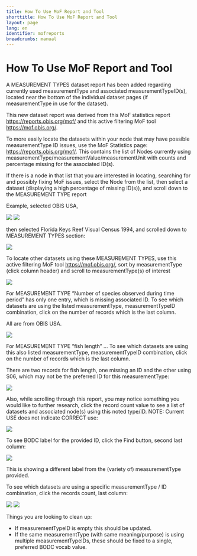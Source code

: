 ```yaml
---
title: How To Use MoF Report and Tool
shorttitle: How To Use MoF Report and Tool
layout: page
lang: en
identifier: mofreports
breadcrumbs: manual
---
```


# How To Use MoF Report and Tool

A MEASUREMENT TYPES dataset report has been added regarding currently used measurementType and associated measurementTypeID(s), located near the bottom of the individual dataset pages (if measurementType in use for the dataset).

This new dataset report was derived from this MoF statistics report <a href="https://reports.obis.org/mof/" target="_blank">https://reports.obis.org/mof/</a> and this active filtering MoF tool <a href="https://mof.obis.org/" target="_blank">https://mof.obis.org/</a>. 

To more easily locate the datasets within your node that may have possible measurementType ID issues, use the MoF Statistics page: <a href="https://reports.obis.org/mof/" target="_blank">https://reports.obis.org/mof/</a>.  This contains the list of Nodes currently using measurementType/measurementValue/measurementUnit with counts and percentage missing for the associated ID(s).

If there is a node in that list that you are interested in locating, searching for and possibly fixing MoF issues, select the Node from the list, then select a dataset (displaying a high percentage of missing ID(s)), and scroll down to the MEASUREMENT TYPE report

Example, selected OBIS USA, 

<img src="/manual/images/mofreports/usa1.png" class="img-responsive img-responsive-70"/>

<img src="/manual/images/mofreports/usa2.png" class="img-responsive img-responsive-70"/>

then selected Florida Keys Reef Visual Census 1994, and scrolled down to MEASUREMENT TYPES section:

<img src="/manual/images/mofreports/floridakeys.png" class="img-responsive"/>

To locate other datasets using these MEASUREMENT TYPES, use this active filtering MoF tool <a href="https://mof.obis.org/" target="_blank">https://mof.obis.org/</a>, sort by measurementType (click column header) and scroll to measurementType(s) of interest

<img src="/manual/images/mofreports/locate.png" class="img-responsive"/>

For MEASUREMENT TYPE “Number of species observed during time period” has only one entry, which is missing associated ID.  To see which datasets are using the listed measurementType, measurementTypeID combination, click on the number of records which is the last column. 

All are from OBIS USA.

<img src="/manual/images/mofreports/speciesobserved.png" class="img-responsive"/>

For MEASUREMENT TYPE “fish length” …  To see which datasets are using this also listed measurementType, measurementTypeID combination, click on the number of records which is the last column. 

There are two records for fish length, one missing an ID and the other using S06, which may not be the preferred ID for this measurementType:

<img src="/manual/images/mofreports/fishlength.png" class="img-responsive"/>

Also, while scrolling through this report,  you may notice something you would like to further research, click the record count value to see a list of datasets and associated node(s) using this noted type/ID.  NOTE: Current USE does not indicate CORRECT use:

<img src="/manual/images/mofreports/notcorrect.png" class="img-responsive"/>

To see BODC label for the provided ID, click the Find button, second last column:

<img src="/manual/images/mofreports/label.png" class="img-responsive"/>

This is showing a different label from the (variety of) measurementType provided.

To see which datasets are using a specific measurementType / ID combination, click the records count, last column:

<img src="/manual/images/mofreports/observed1.png" class="img-responsive"/>
<img src="/manual/images/mofreports/observed2.png" class="img-responsive"/>


Things you are looking to clean up:

- If measurementTypeID is empty this should be updated.
- If the same measurementType (with same meaning/purpose) is using multiple measurementTypeIDs, these should be fixed to a single, preferred BODC vocab value.
